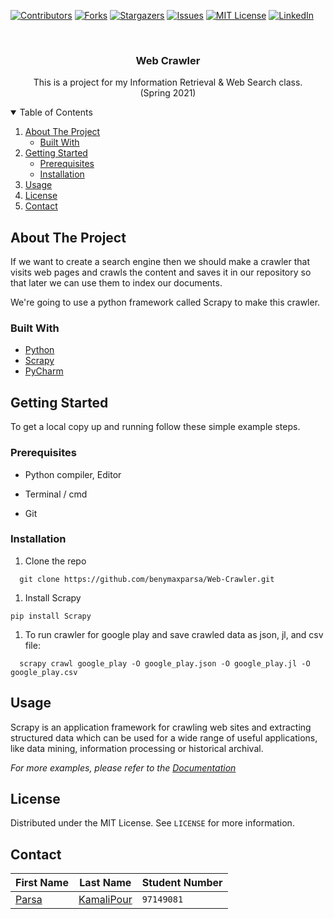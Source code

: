 [![Contributors][contributors-shield]][contributors-url]
[![Forks][forks-shield]][forks-url]
[![Stargazers][stars-shield]][stars-url]
[![Issues][issues-shield]][issues-url]
[![MIT License][license-shield]][license-url]
[![LinkedIn][linkedin-shield]][linkedin-url]



<!-- PROJECT LOGO -->
<br />
<p align="center">
  
  <h3 align="center">Web Crawler</h3>
  
  <p align="center">
    This is a project for my Information Retrieval & Web Search class.
    <br />
    (Spring 2021)
    <br />
    



<!-- TABLE OF CONTENTS -->
<details open="open">
  <summary>Table of Contents</summary>
  <ol>
    <li>
      <a href="#about-the-project">About The Project</a>
      <ul>
        <li><a href="#built-with">Built With</a></li>
      </ul>
    </li>
    <li>
      <a href="#getting-started">Getting Started</a>
      <ul>
        <li><a href="#prerequisites">Prerequisites</a></li>
        <li><a href="#installation">Installation</a></li>
      </ul>
    </li>
    <li><a href="#usage">Usage</a></li>
    <li><a href="#license">License</a></li>
    <li><a href="#contact">Contact</a></li>
  </ol>
</details>



<!-- ABOUT THE PROJECT -->
## About The Project

If we want to create a search engine then we should make a crawler that visits web pages and crawls the content and saves it in our repository so that later we can use them to index our documents.

We're going to use a python framework called Scrapy to make this crawler.


### Built With


* [Python](https://www.python.org)
* [Scrapy](https://scrapy.org)
* [PyCharm](https://www.jetbrains.com/pycharm)



<!-- GETTING STARTED -->
## Getting Started

To get a local copy up and running follow these simple example steps.

### Prerequisites

* Python compiler, Editor 

* Terminal / cmd

* Git

### Installation

1. Clone the repo
 ```
   git clone https://github.com/benymaxparsa/Web-Crawler.git
 ```
1. Install Scrapy 
  ``` 
  pip install Scrapy
  ```
1. To run crawler for google play and save crawled data as json, jl, and csv file:
 ```
   scrapy crawl google_play -O google_play.json -O google_play.jl -O google_play.csv
 ```



<!-- USAGE EXAMPLES -->
## Usage

Scrapy is an application framework for crawling web sites and extracting structured data which can be used for a wide range of useful applications, like data mining, information processing or historical archival.

_For more examples, please refer to the [Documentation](https://docs.scrapy.org/en/latest/index.html)_



<!-- LICENSE -->
## License

Distributed under the MIT License. See `LICENSE` for more information.



<!-- CONTACT -->
## Contact

First Name | Last Name | Student Number
--- | --- | ---
[Parsa](https://github.com/benymaxparsa) | [KamaliPour](https://github.com/benymaxparsa) | `97149081`






<!-- MARKDOWN LINKS & IMAGES -->
<!-- https://www.markdownguide.org/basic-syntax/#reference-style-links -->
[contributors-shield]: https://img.shields.io/github/contributors/benymaxparsa/Web-Crawler?style=for-the-badge
[contributors-url]: https://github.com/benymaxparsa/Web-Crawler/graphs/contributors
[forks-shield]: https://img.shields.io/github/forks/benymaxparsa/Web-Crawler?style=for-the-badge
[forks-url]: https://github.com/benymaxparsa/Web-Crawler/network/members
[stars-shield]: https://img.shields.io/github/stars/benymaxparsa/Web-Crawler?style=for-the-badge
[stars-url]: https://github.com/benymaxparsa/Web-Crawler/stargazers
[issues-shield]: https://img.shields.io/github/issues/benymaxparsa/Web-Crawler?style=for-the-badge
[issues-url]: https://github.com/benymaxparsa/Web-Crawler/issues
[license-shield]: https://img.shields.io/github/license/benymaxparsa/Web-Crawler?style=for-the-badge
[license-url]: https://github.com/benymaxparsa/Web-Crawler/blob/main/LICENSE.md
[linkedin-shield]: https://img.shields.io/badge/-LinkedIn-black.svg?style=for-the-badge&logo=linkedin&colorB=555
[linkedin-url]: https://www.linkedin.com/in/parsakamalipour/
